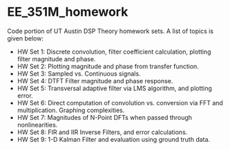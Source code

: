 # EE_351M_homework
Code portion of UT Austin DSP Theory homework sets. A list of topics is given below:

- HW Set 1: Discrete convolution, filter coefficient calculation, plotting filter magnitude and phase.
- HW Set 2: Plotting magnitude and phase from transfer function.
- HW Set 3: Sampled vs. Continuous signals.
- HW Set 4: DTFT Filter magnitude and phase response.
- HW Set 5: Transversal adaptive filter via LMS algorithm, and plotting error.
- HW Set 6: Direct computation of convolution vs. conversion via FFT and multiplication. Graphing complexities.
- HW Set 7: Magnitudes of N-Point DFTs when passed through nonlinearities. 
- HW Set 8: FIR and IIR Inverse Filters, and error calculations.
- HW Set 9: 1-D Kalman Filter and evaluation using ground truth data.
